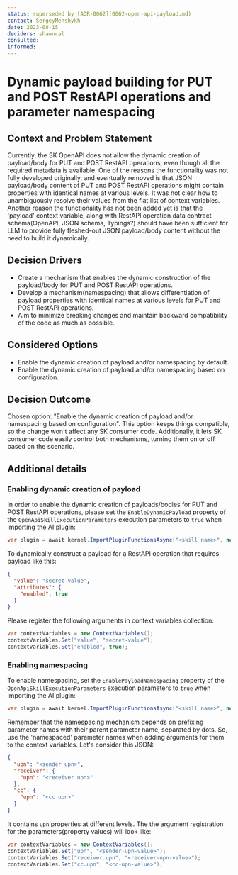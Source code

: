 ```yaml
---
status: superseded by [ADR-0062](0062-open-api-payload.md)
contact: SergeyMenshykh
date: 2023-08-15
deciders: shawncal
consulted:
informed:
---
```


# Dynamic payload building for PUT and POST RestAPI operations and parameter namespacing

## Context and Problem Statement

Currently, the SK OpenAPI does not allow the dynamic creation of payload/body for PUT and POST RestAPI operations, even though all the required metadata is available. One of the reasons the functionality was not fully developed originally, and eventually removed is that JSON payload/body content of PUT and POST RestAPI operations might contain properties with identical names at various levels. It was not clear how to unambiguously resolve their values from the flat list of context variables. Another reason the functionality has not been added yet is that the 'payload' context variable, along with RestAPI operation data contract schema(OpenAPI, JSON schema, Typings?) should have been sufficient for LLM to provide fully fleshed-out JSON payload/body content without the need to build it dynamically.

<!-- This is an optional element. Feel free to remove. -->

## Decision Drivers

- Create a mechanism that enables the dynamic construction of the payload/body for PUT and POST RestAPI operations.
- Develop a mechanism(namespacing) that allows differentiation of payload properties with identical names at various levels for PUT and POST RestAPI operations.
- Aim to minimize breaking changes and maintain backward compatibility of the code as much as possible.

## Considered Options

- Enable the dynamic creation of payload and/or namespacing by default.
- Enable the dynamic creation of payload and/or namespacing based on configuration.

## Decision Outcome

Chosen option: "Enable the dynamic creation of payload and/or namespacing based on configuration". This option keeps things compatible, so the change won't affect any SK consumer code. Additionally, it lets SK consumer code easily control both mechanisms, turning them on or off based on the scenario.

## Additional details

### Enabling dynamic creation of payload

In order to enable the dynamic creation of payloads/bodies for PUT and POST RestAPI operations, please set the `EnableDynamicPayload` property of the `OpenApiSkillExecutionParameters` execution parameters to `true` when importing the AI plugin:

```csharp
var plugin = await kernel.ImportPluginFunctionsAsync("<skill name>", new Uri("<chatGPT-plugin>"), new OpenApiSkillExecutionParameters(httpClient) { EnableDynamicPayload = true });
```

To dynamically construct a payload for a RestAPI operation that requires payload like this:

```json
{
  "value": "secret-value",
  "attributes": {
    "enabled": true
  }
}
```

Please register the following arguments in context variables collection:

```csharp
var contextVariables = new ContextVariables();
contextVariables.Set("value", "secret-value");
contextVariables.Set("enabled", true);
```

### Enabling namespacing

To enable namespacing, set the `EnablePayloadNamespacing` property of the `OpenApiSkillExecutionParameters` execution parameters to `true` when importing the AI plugin:

```csharp
var plugin = await kernel.ImportPluginFunctionsAsync("<skill name>", new Uri("<chatGPT-plugin>"), new OpenApiSkillExecutionParameters(httpClient) { EnablePayloadNamespacing = true });
```

Remember that the namespacing mechanism depends on prefixing parameter names with their parent parameter name, separated by dots. So, use the 'namespaced' parameter names when adding arguments for them to the context variables. Let's consider this JSON:

```json
{
  "upn": "<sender upn>",
  "receiver": {
    "upn": "<receiver upn>"
  },
  "cc": {
    "upn": "<cc upn>"
  }
}
```

It contains `upn` properties at different levels. The the argument registration for the parameters(property values) will look like:

```csharp
var contextVariables = new ContextVariables();
contextVariables.Set("upn", "<sender-upn-value>");
contextVariables.Set("receiver.upn", "<receiver-upn-value>");
contextVariables.Set("cc.upn", "<cc-upn-value>");
```
